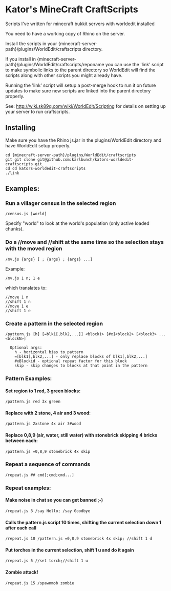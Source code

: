 Kator's MineCraft CraftScripts
==============================

Scripts I've written for minecraft bukkit servers with worldedit installed

You need to have a working copy of Rhino on the server.

Install the scripts in your {minecraft-server-path}/plugins/WorldEdit/craftscripts directory.

If you install in {minecraft-server-path}/plugins/WorldEdit/craftscripts/reponame you can use the 'link' script to make symbolic links to the parent directory so WorldEdit will find the scripts along with other scripts you might already have.

Running the 'link' script will setup a post-merge hook to run it on future updates to make sure new scripts are linked into the parent directory properly.

See: http://wiki.sk89q.com/wiki/WorldEdit/Scripting for details on setting up your server to run craftscripts.

## Installing

Make sure you have the Rhino js.jar in the plugins/WorldEdit directory and have WorldEdit setup properly.

```
cd {minecraft-server-path}/plugins/WorldEdit/craftscripts
git git clone git@github.com:karlbunch/kators-worldedit-craftscripts.git
cd cd kators-worldedit-craftscripts
./link
```

## Examples:

### Run a villager census in the selected region

    /census.js [world]

Specify "world" to look at the world's population (only active loaded chunks).
    
### Do a //move and //shift at the same time so the selection stays with the moved region

    /mv.js {args} [ ; {args} ; {args} ...]
    
Example:

    /mv.js 1 n; 1 e

which translates to:

    //move 1 n
    //shift 1 n
    //move 1 e
    //shift 1 e

### Create a pattern in the selected region

    /pattern.js [h] [=blk1[,blk2,...]] <block1> [#x]<block2> [<block3> ... <blockN>]

      Optional args:
        h - horizontal bias to pattern
        =[blk1[,blk2,...] - only replace blocks of blk1[,blk2,...]
        #xBlockid - optional repeat factor for this block
        skip - skip changes to blocks at that point in the pattern
    
### Pattern Examples:

#### Set region to 1 red, 3 green blocks:

    /pattern.js red 3x green

#### Replace with 2 stone, 4 air and 3 wood:

    /pattern.js 2xstone 4x air 3#wood

#### Replace 0,8,9 (air, water, still water) with stonebrick skipping 4 bricks between each:

    /pattern.js =0,8,9 stonebrick 4x skip

### Repeat a sequence of commands

    /repeat.js ## cmd[;cmd;cmd...]

### Repeat examples:

#### Make noise in chat so you can get banned ;-)

    /repeat.js 3 /say Hello; /say Goodbye

#### Calls the pattern.js script 10 times, shifting the current selection down 1 after each call

    /repeat.js 10 /pattern.js =0,8,9 stonebrick 4x skip; //shift 1 d

#### Put torches in the current selection, shift 1 u and do it again

    /repeat.js 5 //set torch;//shift 1 u

#### Zombie attack!

    /repeat.js 15 /spawnmob zombie


